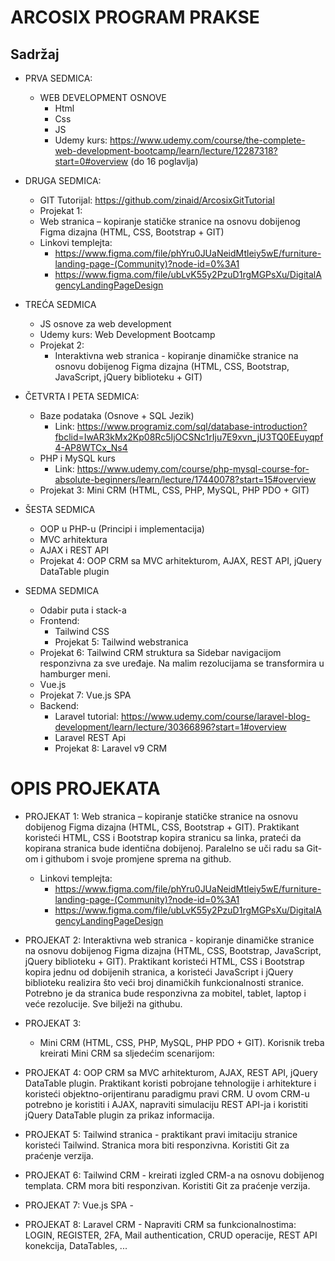 # ARCOSIX PROGRAM PRAKSE

## Sadržaj

* PRVA SEDMICA:
  * WEB DEVELOPMENT OSNOVE
    * Html
    * Css
	* JS
	* Udemy kurs: https://www.udemy.com/course/the-complete-web-development-bootcamp/learn/lecture/12287318?start=0#overview (do 16 poglavlja)

* DRUGA SEDMICA:
  * GIT Tutorijal: https://github.com/zinaid/ArcosixGitTutorial
  * Projekat 1:
  * Web stranica – kopiranje statičke stranice na osnovu dobijenog Figma dizajna (HTML, CSS, Bootstrap + GIT)
  * Linkovi templejta:
    * https://www.figma.com/file/phYru0JUaNeidMtleiy5wE/furniture-landing-page-(Community)?node-id=0%3A1
    * https://www.figma.com/file/ubLvK55y2PzuD1rgMGPsXu/DigitalAgencyLandingPageDesign

* TREĆA SEDMICA
  * JS osnove za web development
  * Udemy kurs: Web Development Bootcamp
  * Projekat 2:
    * Interaktivna web stranica - kopiranje dinamičke stranice na osnovu dobijenog Figma dizajna (HTML, CSS, Bootstrap, JavaScript, jQuery biblioteku + GIT)

* ČETVRTA I PETA SEDMICA:
  * Baze podataka (Osnove + SQL Jezik)
    * Link: https://www.programiz.com/sql/database-introduction?fbclid=IwAR3kMx2Kp08Rc5IjOCSNc1rIju7E9xvn_jU3TQ0EEuyqpf4-AP8WTCx_Ns4
  * PHP i MySQL kurs
    * Link: https://www.udemy.com/course/php-mysql-course-for-absolute-beginners/learn/lecture/17440078?start=15#overview
  * Projekat 3: Mini CRM (HTML, CSS, PHP, MySQL, PHP PDO + GIT)

* ŠESTA SEDMICA
  * OOP u PHP-u (Principi i implementacija)
  * MVC arhitektura
  * AJAX i REST API
  * Projekat 4: OOP CRM sa MVC arhitekturom, AJAX, REST API, jQuery DataTable plugin

* SEDMA SEDMICA
  * Odabir puta i stack-a
  * Frontend:
	* Tailwind CSS
	* Projekat 5: Tailwind webstranica
  * Projekat 6: Tailwind CRM struktura sa Sidebar navigacijom responzivna za sve uređaje. Na malim rezolucijama se transformira u hamburger meni.
  * Vue.js
  * Projekat 7: Vue.js SPA 
  * Backend:
    * Laravel tutorial: https://www.udemy.com/course/laravel-blog-development/learn/lecture/30366896?start=1#overview
	* Laravel REST Api
	* Projekat 8: Laravel v9 CRM

# <div style="margin-top:30px">OPIS PROJEKATA</div>

* PROJEKAT 1: 
  Web stranica – kopiranje statičke stranice na osnovu dobijenog Figma dizajna (HTML, CSS, Bootstrap + GIT). Praktikant koristeći HTML, CSS i Bootstrap kopira stranicu sa linka, prateći da kopirana stranica bude identična dobijenoj. Paralelno se uči radu sa Git-om i githubom i svoje promjene sprema na github.

  * Linkovi templejta: 
    * https://www.figma.com/file/phYru0JUaNeidMtleiy5wE/furniture-landing-page-(Community)?node-id=0%3A1
    * https://www.figma.com/file/ubLvK55y2PzuD1rgMGPsXu/DigitalAgencyLandingPageDesign

* PROJEKAT 2: 
  Interaktivna web stranica - kopiranje dinamičke stranice na osnovu dobijenog Figma dizajna (HTML, CSS, Bootstrap, JavaScript, jQuery biblioteku + GIT). Praktikant koristeći HTML, CSS i Bootstrap kopira jednu od dobijenih stranica, a koristeći JavaScript i jQuery biblioteku realizira što veći broj dinamičkih funkcionalnosti stranice. Potrebno je da stranica bude responzivna za mobitel, tablet, laptop i veće rezolucije. Sve bilježi na githubu.

* PROJEKAT 3:
  *  Mini CRM (HTML, CSS, PHP, MySQL, PHP PDO + GIT). Korisnik treba kreirati Mini CRM sa sljedećim scenarijom:

* PROJEKAT 4: OOP CRM sa MVC arhitekturom, AJAX, REST API, jQuery DataTable plugin. Praktikant koristi pobrojane tehnologije i arhitekture i koristeći objektno-orijentiranu paradigmu pravi CRM. U ovom CRM-u potrebno je koristiti i AJAX, napraviti simulaciju REST API-ja i koristiti jQuery DataTable plugin za prikaz informacija.

* PROJEKAT 5: Tailwind stranica - praktikant pravi imitaciju stranice koristeći Tailwind. Stranica mora biti responzivna. Koristiti Git za praćenje verzija.

* PROJEKAT 6: Tailwind CRM - kreirati izgled CRM-a na osnovu dobijenog templata. CRM mora biti responzivan. Koristiti Git za praćenje verzija.

* PROJEKAT 7: Vue.js SPA - 

* PROJEKAT 8: Laravel CRM - Napraviti CRM sa funkcionalnostima: LOGIN, REGISTER, 2FA, Mail authentication, CRUD operacije, REST API konekcija, DataTables, ...